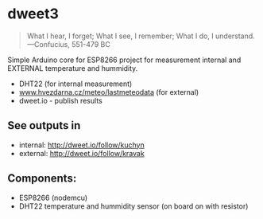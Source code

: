 # dweet3

>What I hear, I forget; What I see, I remember; What I do, I understand.
>   																							—Confucius, 551-479 BC

Simple Arduino core for ESP8266 project for measurement internal and EXTERNAL temperature and hummidity.

- DHT22 (for internal measurement)
- www.hvezdarna.cz/meteo/lastmeteodata (for external)
- dweet.io - publish results

## See outputs in

- internal: <http://dweet.io/follow/kuchyn>
- external: <http://dweet.io/follow/kravak>

## Components:

- ESP8266 (nodemcu)
- DHT22 temperature and hummidity sensor (on board on with resistor)
